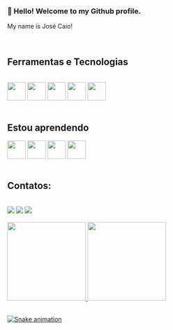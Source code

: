### 👋 Hello! Welcome to my Github profile.

My name is José Caio!

<!--
**JoseCaio44/JoseCaio44** is a ✨ _special_ ✨ repository because its `README.md` (this file) appears on your GitHub profile.

Here are some ideas to get you started:

- 🔭 I’m currently working on small projects
- 🌱 I’m currently learning C#
- 🤔 I’m looking for help with Machine Learning
- 💬 Ask me about hardware!
- 📫 How to reach me: josecaiogodoi@hotmail.com

-->
</br>

## Ferramentas e Tecnologias

</br>

<div>

<img src="https://cdn.jsdelivr.net/gh/devicons/devicon/icons/linux/linux-original.svg" height="42" width="42"/>   
<img src="https://cdn.jsdelivr.net/gh/devicons/devicon/icons/ruby/ruby-original-wordmark.svg" height="42" width="42"/>
<img src="https://cdn.jsdelivr.net/gh/devicons/devicon/icons/linux/linux-original.svg" height="42" width="42"/> 
<img src="https://cdn.jsdelivr.net/gh/devicons/devicon/icons/ruby/ruby-original-wordmark.svg" height="42" width="42"/> 
<img src="https://cdn.jsdelivr.net/gh/devicons/devicon/icons/html5/html5-original.svg" height="42" width="42"/>
</div>

</br>

## Estou aprendendo

<div>
<img src="https://cdn.jsdelivr.net/gh/devicons/devicon/icons/python/python-original.svg" height="42" width="42"/>
<img src="https://cdn.jsdelivr.net/gh/devicons/devicon/icons/dot-net/dot-net-original-wordmark.svg" height="42" width="42"/>
<img src="https://cdn.jsdelivr.net/gh/devicons/devicon/icons/django/django-plain.svg" height="42" width="42"/>
<img src="https://cdn.jsdelivr.net/gh/devicons/devicon/icons/javascript/javascript-original.svg" height="42" width="42"/>
</div>

</br>

## Contatos:

</br>

<div>
<a href="https://instagram.com/jose.caio.44/" target="_blank"><img src="https://img.shields.io/badge/-Instagram-%23E4405F?style=for-the-badge&logo=instagram&logoColor=white" target="_blank"></a>
<a href = "mailto:josecaiogodoi@hotmail.com"><img src="https://img.shields.io/badge/Gmail-D14836?style=for-the-badge&logo=gmail&logoColor=white" target="_blank"></a>
<a href="https://www.linkedin.com/in/josé-caio-cunha-835066187/" target="_blank"><img src="https://img.shields.io/badge/-LinkedIn-%230077B5?style=for-the-badge&logo=linkedin&logoColor=white" target="_blank"></a>   
</div>

</br>

<div>
<a href="https://github.com/JoseCaio44">
<img height="180em" src="https://github-readme-stats.vercel.app/api/top-langs/?username=JoseCaio44&layout=compact&langs_count=7&theme=dracula"/>
<img height="180em" src="https://github-readme-stats.vercel.app/api?username=JoseCaio44&show_icons=true&theme=dracula&include_all_commits=true&count_private=true"/>
</div>

</br>

![Snake animation](https://github.com/JoseCaio44/JoseCaio44/blob/output/github-contribution-grid-snake.svg)
          

